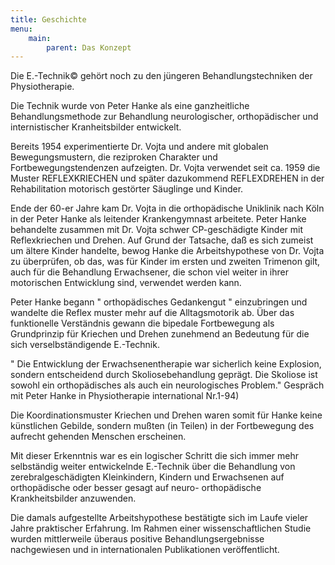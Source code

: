 ```yaml
---
title: Geschichte
menu:
    main:
        parent: Das Konzept
---
```

Die E.-Technik&copy;  gehört noch zu den jüngeren Behandlungstechniken der Physiotherapie.

Die Technik wurde von Peter Hanke als eine ganzheitliche Behandlungsmethode zur Behandlung neurologischer, orthopädischer und internistischer Kranheitsbilder entwickelt.

Bereits 1954 experimentierte Dr. Vojta und andere mit globalen   Bewegungsmustern, die reziproken Charakter und Fortbewegungstendenzen aufzeigten. Dr. Vojta verwendet  seit ca. 1959 die Muster REFLEXKRIECHEN und später dazukommend REFLEXDREHEN in der Rehabilitation  motorisch gestörter Säuglinge und Kinder.

Ende der 60-er Jahre kam Dr. Vojta in die orthopädische Uniklinik nach Köln  in der Peter Hanke als leitender Krankengymnast arbeitete. Peter Hanke behandelte zusammen mit Dr. Vojta schwer CP-geschädigte  Kinder mit Reflexkriechen und Drehen. Auf Grund der Tatsache, daß es sich zumeist um ältere Kinder  handelte, bewog Hanke die Arbeitshypothese von Dr. Vojta  zu überprüfen, ob das, was für Kinder im ersten und zweiten Trimenon gilt, auch für die Behandlung Erwachsener, die schon viel weiter in ihrer  motorischen Entwicklung sind, verwendet werden kann.

Peter Hanke begann " orthopädisches Gedankengut "  einzubringen und wandelte die Reflex muster mehr auf die Alltagsmotorik ab. Über das funktionelle  Verständnis gewann die bipedale Fortbewegung als Grundprinzip für Kriechen und Drehen zunehmend an Bedeutung für die sich verselbständigende E.-Technik.

" Die Entwicklung der Erwachsenentherapie war sicherlich keine Explosion, sondern entscheidend durch  Skoliosebehandlung geprägt. Die Skoliose ist sowohl ein orthopädisches als auch ein neurologisches  Problem." Gespräch mit Peter Hanke in Physiotherapie international Nr.1-94)

Die Koordinationsmuster Kriechen und Drehen waren somit für Hanke keine künstlichen Gebilde, sondern mußten (in Teilen) in der Fortbewegung des aufrecht gehenden Menschen erscheinen.

Mit dieser Erkenntnis war es ein logischer Schritt die sich immer mehr selbständig weiter entwickelnde E.-Technik über die Behandlung von zerebralgeschädigten Kleinkindern, Kindern und  Erwachsenen auf orthopädische oder besser gesagt auf neuro- orthopädische Krankheitsbilder anzuwenden.

Die damals aufgestellte Arbeitshypothese bestätigte sich im Laufe vieler Jahre praktischer Erfahrung. Im Rahmen einer wissenschaftlichen Studie wurden mittlerweile überaus positive Behandlungsergebnisse nachgewiesen und in internationalen Publikationen veröffentlicht. 